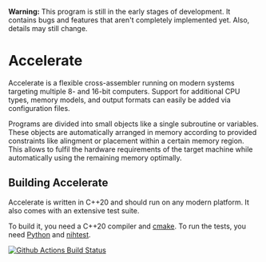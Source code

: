**Warning:** This program is still in the early stages of development. It contains bugs and features that aren't completely implemented yet. Also, details may still change. 

# Accelerate

Accelerate is a flexible cross-assembler running on modern systems targeting multiple 8- and 16-bit computers. Support for additional CPU types, memory models, and output formats can easily be added via configuration files.

Programs are divided into small objects like a single subroutine or variables. These objects are automatically arranged in memory according to provided constraints like alingment or placement within a certain memory region. This allows to fulfil the hardware requirements of the target machine while automatically using the remaining memory optimally. 

## Building Accelerate

Accelerate is written in C++20 and should run on any modern platform. It also comes with an extensive test suite.

To build it, you need a C++20 compiler and [cmake](https://cmake.org). To run the tests, you need [Python](https://www.python.org) and [nihtest](https://github.com/nih-at/nihtest).

[![Github Actions Build Status](https://github.com/T-Pau/Accelerate/workflows/build/badge.svg)](https://github.com/T-Pau/Accelerate/actions?query=workflow%3Abuild)

